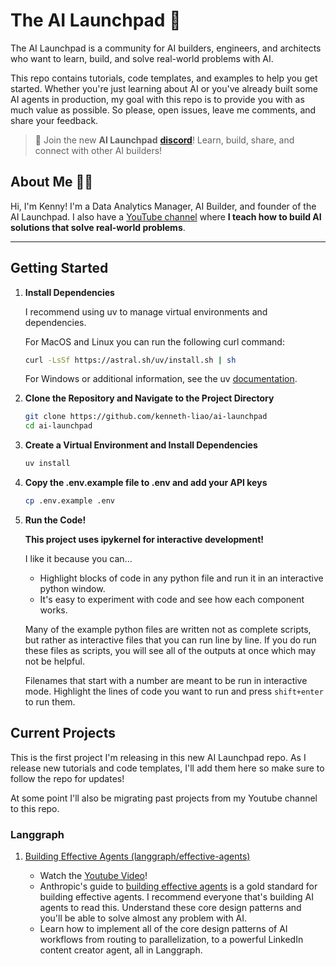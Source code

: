 # The AI Launchpad 🚀

The AI Launchpad is a community for AI builders, engineers, and architects who want to learn, build, and solve real-world problems with AI.

This repo contains tutorials, code templates, and examples to help you get started. Whether you're just learning about AI or you've already built some AI agents in production, my goal with this repo is to provide you with as much value as possible. So please, open issues, leave me comments, and share your feedback.

> 💬 Join the new **AI Launchpad** [**discord**](https://discord.gg/RtBnjspp)! Learn, build, share, and connect with other AI builders!

## About Me 👋🏼

Hi, I'm Kenny! I'm a Data Analytics Manager, AI Builder, and founder of the AI Launchpad. I also have a [YouTube channel](https://www.youtube.com/@KennethLiao) where **I teach how to build AI solutions that solve real-world problems**.

---

## Getting Started

1. **Install Dependencies**

    I recommend using uv to manage virtual environments and dependencies.

    For MacOS and Linux you can run the following curl command:

    ```bash
    curl -LsSf https://astral.sh/uv/install.sh | sh
    ```

    For Windows or additional information, see the uv [documentation](https://docs.astral.sh/uv/getting-started/installation/).

2. **Clone the Repository and Navigate to the Project Directory**

    ```bash
    git clone https://github.com/kenneth-liao/ai-launchpad
    cd ai-launchpad
    ```

3. **Create a Virtual Environment and Install Dependencies**

    ```bash
    uv install
    ```

4. **Copy the .env.example file to .env and add your API keys**

    ```bash
    cp .env.example .env
    ```

5. **Run the Code!**

    **This project uses ipykernel for interactive development!**

    I like it because you can...
    - Highlight blocks of code in any python file and run it in an interactive python window.
    - It's easy to experiment with code and see how each component works.

    Many of the example python files are written not as complete scripts, but rather as interactive files that you can run line by line. If you do run these files as scripts, you will see all of the outputs at once which may not be helpful.

    Filenames that start with a number are meant to be run in interactive mode. Highlight the lines of code you want to run and press `shift+enter` to run them.

## Current Projects

This is the first project I'm releasing in this new AI Launchpad repo. As I release new tutorials and code templates, I'll add them here so make sure to follow the repo for updates!

At some point I'll also be migrating past projects from my Youtube channel to this repo.

### Langgraph

1. [Building Effective Agents (langgraph/effective-agents)](langgraph/effective-agents/README.md)

    - Watch the [Youtube Video](https://youtu.be/31JoTDm7jkM)!
    - Anthropic's guide to [building effective agents](https://www.anthropic.com/engineering/building-effective-agents) is a gold standard for building effective agents. I recommend everyone that's building AI agents to read this. Understand these core design patterns and you'll be able to solve almost any problem with AI.
    - Learn how to implement all of the core design patterns of AI workflows from routing to parallelization, to a powerful LinkedIn content creator agent, all in Langgraph.
